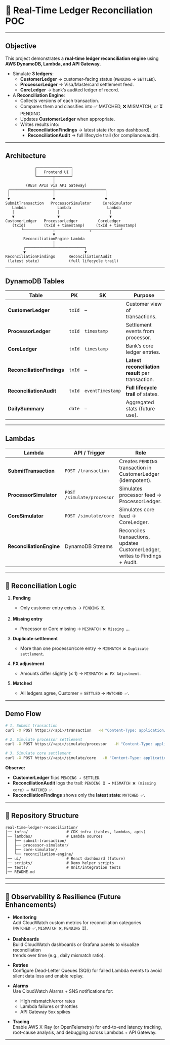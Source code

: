 # 📘 Real-Time Ledger Reconciliation POC

---

##  Objective
This project demonstrates a **real-time ledger reconciliation engine** using **AWS DynamoDB, Lambda, and API Gateway**.

- Simulate **3 ledgers**:
  - **CustomerLedger** → customer-facing status (`PENDING` → `SETTLED`).
  - **ProcessorLedger** → Visa/Mastercard settlement feed.
  - **CoreLedger** → bank’s audited ledger of record.
- A **Reconciliation Engine**:
  - Collects versions of each transaction.
  - Compares them and classifies into ✅ MATCHED, ❌ MISMATCH, or ⏳ PENDING.
  - Updates **CustomerLedger** when appropriate.
  - Writes results into:
    - **ReconciliationFindings** → latest state (for ops dashboard).
    - **ReconciliationAudit** → full lifecycle trail (for compliance/audit).

---

##  Architecture

```text
             ┌───────────────┐
             │   Frontend UI │
             └───────┬───────┘
                     │
         (REST APIs via API Gateway)
 ┌───────────────────┼──────────────────────┐
 │                   │                      │
 ▼                   ▼                      ▼
SubmitTransaction   ProcessorSimulator     CoreSimulator
   Lambda              Lambda                Lambda
   │                   │                      │
   ▼                   ▼                      ▼
CustomerLedger   ProcessorLedger         CoreLedger
   (txId)        (txId + timestamp)     (txId + timestamp)
       └─────────────┬───────────────┬─────────────┘
                     ▼
        ReconciliationEngine Lambda
                     │
        ┌────────────┴─────────────┐
        ▼                          ▼
ReconciliationFindings      ReconciliationAudit
 (latest state)             (full lifecycle trail)
```

---

##  DynamoDB Tables

| Table                     | PK       | SK               | Purpose |
|---------------------------|----------|------------------|---------|
| **CustomerLedger**        | `txId`   | –                | Customer view of transactions. |
| **ProcessorLedger**       | `txId`   | `timestamp`      | Settlement events from processor. |
| **CoreLedger**            | `txId`   | `timestamp`      | Bank’s core ledger entries. |
| **ReconciliationFindings**| `txId`   | –                | **Latest reconciliation result** per transaction. |
| **ReconciliationAudit**   | `txId`   | `eventTimestamp` | **Full lifecycle trail** of states. |
| **DailySummary**          | `date`   | –                | Aggregated stats (future use). |

---

##  Lambdas

| Lambda                  | API / Trigger              | Role |
|--------------------------|----------------------------|------|
| **SubmitTransaction**   | `POST /transaction`        | Creates `PENDING` transaction in CustomerLedger (idempotent). |
| **ProcessorSimulator**  | `POST /simulate/processor` | Simulates processor feed → ProcessorLedger. |
| **CoreSimulator**       | `POST /simulate/core`      | Simulates core feed → CoreLedger. |
| **ReconciliationEngine**| DynamoDB Streams           | Reconciles transactions, updates CustomerLedger, writes to Findings + Audit. |

---

## 🚦 Reconciliation Logic

1. **Pending**  
   - Only customer entry exists → `PENDING ⏳`.

2. **Missing entry**  
   - Processor or Core missing → `MISMATCH ❌ Missing …`.

3. **Duplicate settlement**  
   - More than one processor/core entry → `MISMATCH ❌ Duplicate settlement`.

4. **FX adjustment**  
   - Amounts differ slightly (≤ 1) → `MISMATCH ❌ FX Adjustment`.

5. **Matched**  
   - All ledgers agree, Customer = `SETTLED` → `MATCHED ✅`.

---

##  Demo Flow

```bash
# 1. Submit transaction
curl -X POST https://<api>/transaction   -H "Content-Type: application/json"   -d '{"txId":"tx1001","amount":101}'

# 2. Simulate processor settlement
curl -X POST https://<api>/simulate/processor   -H "Content-Type: application/json"   -d '{"txId":"tx1001","amount":101}'

# 3. Simulate core settlement
curl -X POST https://<api>/simulate/core   -H "Content-Type: application/json"   -d '{"txId":"tx1001","amount":101}'
```

**Observe:**
- **CustomerLedger** flips `PENDING → SETTLED`.  
- **ReconciliationAudit** logs the trail: `PENDING ⏳ → MISMATCH ❌ (missing core) → MATCHED ✅`.  
- **ReconciliationFindings** shows only the **latest state**: `MATCHED ✅`.

---

## 📂 Repository Structure

```text
real-time-ledger-reconciliation/
│── infra/                 # CDK infra (tables, lambdas, apis)
│── lambdas/               # Lambda sources
│   ├── submit-transaction/
│   ├── processor-simulator/
│   ├── core-simulator/
│   └── reconciliation-engine/
│── ui/                    # React dashboard (future)
│── scripts/               # Demo helper scripts
│── tests/                 # Unit/integration tests
│── README.md
```

---
---

## 🔎 Observability & Resilience (Future Enhancements)

- **Monitoring**  
  Add CloudWatch custom metrics for reconciliation categories  
  (`MATCHED ✅`, `MISMATCH ❌`, `PENDING ⏳`).

- **Dashboards**  
  Build CloudWatch dashboards or Grafana panels to visualize reconciliation  
  trends over time (e.g., daily mismatch ratio).

- **Retries**  
  Configure Dead-Letter Queues (SQS) for failed Lambda events to avoid  
  silent data loss and enable replay.

- **Alarms**  
  Use CloudWatch Alarms + SNS notifications for:  
  - High mismatch/error rates  
  - Lambda failures or throttles  
  - API Gateway 5xx spikes  

- **Tracing**  
  Enable AWS X-Ray (or OpenTelemetry) for end-to-end latency tracking,  
  root-cause analysis, and debugging across Lambdas + API Gateway.

---
